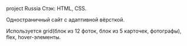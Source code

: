 project Russia
Стэк: HTML, CSS.

Одностраничный сайт с адаптивной вёрсткой.

Используется grid(блок из 12 фоток, блок из 5 карточек, фотографы), flex, hover-элементы.
